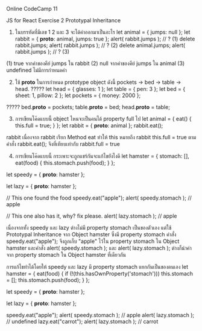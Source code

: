 Online CodeCamp 11

JS for React Exercise 2 Prototypal Inheritance
1. ในบรรทัดที่มีเลข 1 2 และ 3 จะได้ค่าออกมาเป็นอะไร
let animal = {
    jumps: null
};
let rabbit = {
    __proto__: animal,
    jumps: true
};
alert( rabbit.jumps ); // ? (1)
delete rabbit.jumps;
alert( rabbit.jumps ); // ? (2)
delete animal.jumps;
alert( rabbit.jumps ); // ? (3)
>>
(1) true จากค่าของคีย์ jumps ใน rabbit
(2) null จากค่าของคีย์ jumps ใน animal
(3) undefined ไม่มีการกำหนดค่า 

2. ใช้ __proto__ ในการกำหนด prototype object ดังนี้ pockets → bed → table → head. ?????
let head = {
    glasses: 1
};
let table = {
    pen: 3
};
let bed = {
    sheet: 1,
    pillow: 2
};
let pockets = {
    money: 2000
};
>>
?????
bed.__proto__ = pockets;
table.__proto__ = bed;
head.__proto__ = table;

3. การเขียนโค๊ดแบบนี้ object ไหนจะเป็นคนได้ property full ไป
let animal = {
    eat() {
        this.full = true;
    }
};
let rabbit = {
    __proto__: animal
};
rabbit.eat();
>>
rabbit เนื่องจาก rabbit เรียก Method eat ทำให้ this หมายถึง rabbit 
this.full = true ตามคำสั่ง rabbit.eat(); จึงที่เทียบเท่ากับ rabbit.full = true

4. การเขียนโค๊ดแบบนี้ กระเพาะจะถูกแชร์กันจะแก้ไขยังไงดี
let hamster = {
    stomach: [],
    eat(food) {
        this.stomach.push(food);
    }
};

let speedy = {
    __proto__: hamster
};

let lazy = {
    __proto__: hamster
};

// This one found the food
speedy.eat("apple");
alert( speedy.stomach ); // apple

// This one also has it, why? fix please.
alert( lazy.stomach ); // apple
>>
เนื่องจากทั้ง speedy และ lazy ต่างไม่มี property stomach เป็นของตัวเอง
แต่ใช้ Prototypal Inheritance จาก Object hamster ซึ่งมี property stomach 
คำสั่ง speedy.eat("apple"); จึงถูกเก็บ "apple" ไว้ใน property stomach ใน Object hamster
และคำสั่ง alert( speedy.stomach ); และ alert( lazy.stomach ); ต่างก็นำค่าจาก property stomach ใน Object hamster ที่เดียวกัน

การแก้ไขทำได้โดยให้ speedy และ lazy มี property stomach แยกกันเป็นของตนเอง
let hamster = {
    eat(food) {
        if (!(this.hasOwnProperty('stomach'))) this.stomach = [];
        this.stomach.push(food);
    }
};

let speedy = {
    __proto__: hamster
};

let lazy = {
    __proto__: hamster
};

speedy.eat("apple");
alert( speedy.stomach ); // apple
alert( lazy.stomach ); // undefined
lazy.eat("carrot");
alert( lazy.stomach ); // carrot